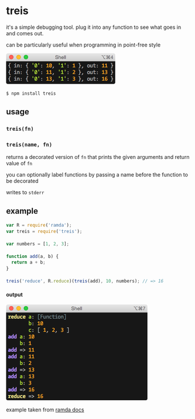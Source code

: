 # treis

it's a simple debugging tool. plug it into any function to see what goes in
and comes out.

can be particularly useful when programming in point-free style

![](https://raw.githubusercontent.com/raine/treis/media/img.png)

```sh
$ npm install treis
```

## usage

### `treis(fn)`
### `treis(name, fn)`

returns a decorated version of `fn` that prints the given arguments and
return value of `fn`

you can optionally label functions by passing a name before the function
to be decorated

writes to `stderr`

## example

```js
var R = require('ramda');
var treis = require('treis');

var numbers = [1, 2, 3];

function add(a, b) {
  return a + b;
}

treis('reduce', R.reduce)(treis(add), 10, numbers); // => 16
```

#### output

![](https://raw.githubusercontent.com/raine/treis/media/img3.png)

example taken from [ramda docs](http://ramdajs.com/docs)
